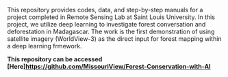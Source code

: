 This repository provides codes, data, and step-by-step manuals for a project completed in Remote Sensing Lab at Saint Louis University. 
In this project, we utilize deep learning to investigate forest conversation and deforestation in Madagascar. The work is the first demonstration of using satellite imagery (WorldView-3) as the direct input for forest mapping within a deep learning frmework. 

**This repository can be accessed [Here]https://github.com/MissouriView/Forest-Conservation-with-AI**
